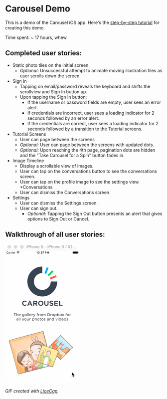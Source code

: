 # Carousel Demo

This is a demo of the Carousel iOS app. Here's the [step-by-step tutorial](http://courses.codepath.com/courses/ios_for_designers/unit/2#!assignment) for creating this demo.

Time spent: ~ 17 hours, whew

## Completed user stories:

* Static photo tiles on the initial screen.
    * _Optional:_ Unsuccessful attempt to animate moving illustration tiles as user scrolls down the screen.
* Sign In
    * Tapping on email/password reveals the keyboard and shifts the scrollview and Sign In button up.
    * Upon tapping the Sign In button:
        * If the username or password fields are empty, user sees an error alert.
        * If credentials are incorrect, user sees a loading indicator for 2 seconds followed by an error alert.
        * If the credentials are correct, user sees a loading indicator for 2 seconds followed by a transition to the Tutorial screens.
* Tutorial Screens
    * User can page between the screens
    * _Optional:_ User can page between the screens with updated dots.
    * _Optional:_ Upon reaching the 4th page, pagination dots are hidden and the "Take Carousel for a Spin" button fades in.
* Image Timeline
    * Display a scrollable view of images.
    * User can tap on the conversations button to see the conversations screen.
    * User can tap on the profile image to see the settings view.
*Conversations
    * User can dismiss the Conversations screen.
* Settings
    * User can dismiss the Settings screen.
    * User can sign out.
        * _Optional:_ Tapping the Sign Out button presents an alert that gives options to Sign Out or Cancel.

## Walkthrough of all user stories:

![tada Carousel demo gif](https://raw.githubusercontent.com/lizthebiz/carousel-demo/master/lizdalay-carousel.gif)

*GIF created with [LiceCap](http://www.cockos.com/licecap/).*
